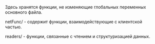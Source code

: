 Здесь хранятся функции, не изменяющие
глобальных переменных основного файла.

netFunc/ - содержит функции,
взаимодействующие с клиентской частью.

readers/ - функции, связанные с чтением 
и структуризацией данных.


